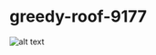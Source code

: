 # greedy-roof-9177

![alt text](https://github.com/VikashBhuyan/greedy-roof-9177/blob/main/batchpilot.PNG)
